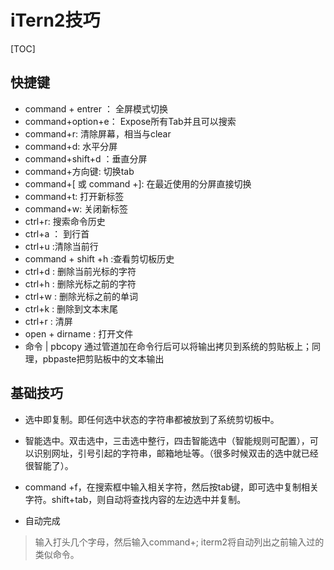 # iTern2技巧

[TOC]


## 快捷键
* command + entrer  ： 全屏模式切换
* command+option+e： Expose所有Tab并且可以搜索
* command+r: 清除屏幕，相当与clear
* command+d: 水平分屏
* command+shift+d ：垂直分屏
* command+方向键: 切换tab
* command+[ 或 command +]: 在最近使用的分屏直接切换
* command+t: 打开新标签
* command+w: 关闭新标签
* ctrl+r: 搜索命令历史
* ctrl+a ： 到行首
* ctrl+u :清除当前行
* command + shift +h :查看剪切板历史
* ctrl+d : 删除当前光标的字符
* ctrl+h : 删除光标之前的字符
* ctrl+w : 删除光标之前的单词
* ctrl+k : 删除到文本末尾
* ctrl+r : 清屏
* open + dirname : 打开文件
* 命令 | pbcopy 通过管道加在命令行后可以将输出拷贝到系统的剪贴板上；同理，pbpaste把剪贴板中的文本输出



## 基础技巧

* 选中即复制。即任何选中状态的字符串都被放到了系统剪切板中。
* 智能选中。双击选中，三击选中整行，四击智能选中（智能规则可配置），可以识别网址，引号引起的字符串，邮箱地址等。（很多时候双击的选中就已经很智能了）。
* command +f，在搜索框中输入相关字符，然后按tab键，即可选中复制相关字符。shift+tab，则自动将查找内容的左边选中并复制。

 * 自动完成
 > 输入打头几个字母，然后输入command+; iterm2将自动列出之前输入过的类似命令。




